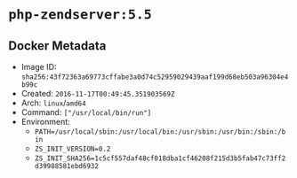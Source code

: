 # `php-zendserver:5.5`

## Docker Metadata

- Image ID: `sha256:43f72363a69773cffabe3a0d74c52959029439aaf199d68eb503a96304e4b99c`
- Created: `2016-11-17T00:49:45.351903569Z`
- Arch: `linux`/`amd64`
- Command: `["/usr/local/bin/run"]`
- Environment:
  - `PATH=/usr/local/sbin:/usr/local/bin:/usr/sbin:/usr/bin:/sbin:/bin`
  - `ZS_INIT_VERSION=0.2`
  - `ZS_INIT_SHA256=1c5cf557daf48cf018dba1cf46208f215d3b5fab47c73ff2d39988581ebd6932`
